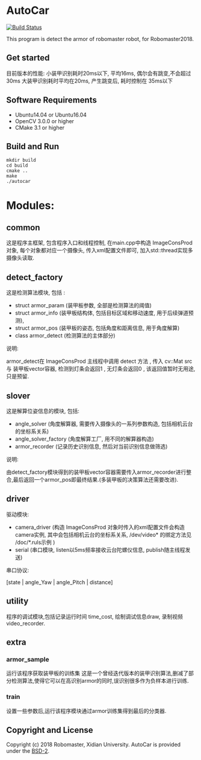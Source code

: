 # AutoCar
[![Build Status](https://travis-ci.org/hackath/Sentry.svg?branch=master)](https://travis-ci.org/hackath/Sentry)

This program is detect the armor of robomaster robot, for Robomaster2018.

## Get started

目前版本的性能: 
小装甲识别耗时20ms以下, 平均16ms, 偶尔会有跳变,不会超过30ms
大装甲识别耗时平均在20ms, 产生跳变后, 耗时控制在 35ms以下

## Software Requirements

- Ubuntu14.04 or Ubuntu16.04
- OpenCV 3.0.0 or higher
- CMake 3.1 or higher

## Build and Run

```shell
mkdir build
cd build
cmake ..
make
./autocar 
```

# Modules:
## common
这是程序主框架, 包含程序入口和线程控制, 在main.cpp中构造 ImageConsProd 对象, 每个对象都对应一个摄像头, 传入xml配置文件即可, 加入std::thread实现多摄像头读取.

## detect_factory
这是检测算法模块, 包括 : 
- struct armor_param (装甲板参数, 全部是检测算法的阈值)
- struct armor_info (装甲板结构体, 包括目标区域和移动速度, 用于后续弹道预测),
- struct armor_pos (装甲板的姿态, 包括角度和距离信息, 用于角度解算)
- class armor_detect (检测算法的主体部分)

说明:

armor_detect在 ImageConsProd 主线程中调用 detect 方法 , 传入 cv::Mat src 与 装甲板vector容器, 检测到灯条会返回1 , 无灯条会返回0 , 该返回值暂时无用途, 只是预留.

## slover
这是解算位姿信息的模块, 包括:
- angle_solver (角度解算器, 需要传入摄像头的一系列参数构造, 包括相机云台的坐标系关系) 
- angle_solver_factory (角度解算工厂, 用不同的解算器构造)
- armor_recorder (记录历史识别信息, 然后对当前识别信息做筛选)

说明:

由detect_factory模块得到的装甲板vector容器需要传入armor_recorder进行整合,最后返回一个armor_pos即最终结果.(多装甲板的决策算法还需要改进).

## driver
驱动模块:
- camera_driver (构造 ImageConsProd 对象时传入的xml配置文件会构造camera实例, 其中会包括相机云台的坐标系关系, /dev/video* 的绑定方法见 /doc/*.ruls示例 )
- serial (串口模块, listen以5ms频率接收云台陀螺仪信息, publish随主线程发送)

串口协议:

[state | angle_Yaw | angle_Pitch | distance]

## utility
程序的调试模块,包括记录运行时间 time_cost, 绘制调试信息draw, 录制视频video_recorder.

## extra
### armor_sample
运行该程序获取装甲板的训练集
这是一个曾经迭代版本的装甲识别算法,删减了部分检测算法,使得它可以在高识别armor的同时,误识别很多作为负样本进行训练.

### train
设置一些参数后,运行该程序模块通过armor训练集得到最后的分类器.

## Copyright and License

Copyright (c) 2018 Robomaster, Xidian University. AutoCar is provided under the [BSD-2](https://opensource.org/licenses/BSD-2-Clause).
